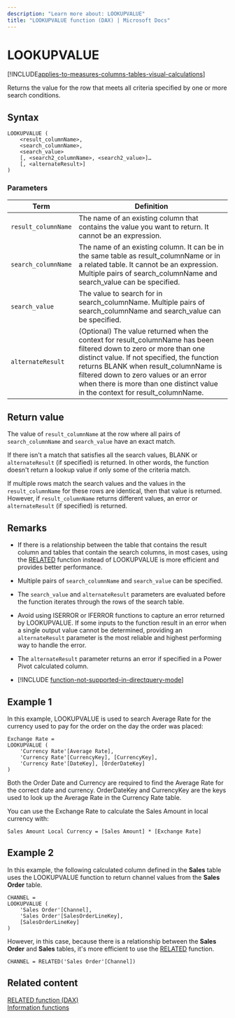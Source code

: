 ```yaml
---
description: "Learn more about: LOOKUPVALUE"
title: "LOOKUPVALUE function (DAX) | Microsoft Docs"
---
```

# LOOKUPVALUE

[!INCLUDE[applies-to-measures-columns-tables-visual-calculations](includes/applies-to-measures-columns-tables-visual-calculations.md)]

Returns the value for the row that meets all criteria specified by one or more search conditions.

## Syntax

```dax
LOOKUPVALUE (
    <result_columnName>,
    <search_columnName>,
    <search_value>
    [, <search2_columnName>, <search2_value>]…
    [, <alternateResult>]
)
```

### Parameters

|Term|Definition|
|--------|--------------|
| `result_columnName`  |  The name of an existing column that contains the value you want to return.  It cannot be an expression. |
| `search_columnName`  | The name of an existing column. It can be in the same table as result_columnName or in a related table. It cannot be an expression. Multiple pairs of search_columnName and search_value can be specified. |
| `search_value` | The value to search for in search_columnName. Multiple pairs of search_columnName and search_value can be specified. |
| `alternateResult` | (Optional) The value returned when the context for result_columnName has been filtered down to zero or more than one distinct value. If not specified, the function returns BLANK when result_columnName is filtered down to zero values or an error when there is more than one distinct value in the context for result_columnName. |

## Return value

The value of `result_columnName` at the row where all pairs of `search_columnName` and `search_value` have an exact match.

If there isn't a match that satisfies all the search values, BLANK or `alternateResult` (if specified) is returned. In other words, the function doesn't return a lookup value if only some of the criteria match.

If multiple rows match the search values and the values in the `result_columnName` for these rows are identical, then that value is returned. However, if `result_columnName` returns different values, an error or `alternateResult` (if specified) is returned.

## Remarks

- If there is a relationship between the table that contains the result column and tables that contain the search columns, in most cases, using the [RELATED](related-function-dax.md) function instead of LOOKUPVALUE is more efficient and provides better performance.

- Multiple pairs of `search_columnName` and `search_value` can be specified.

- The `search_value` and `alternateResult` parameters are evaluated before the function iterates through the rows of the search table.

- Avoid using ISERROR or IFERROR functions to capture an error returned by LOOKUPVALUE. If some inputs to the function result in an error when a single output value cannot be determined, providing an `alternateResult` parameter is the most reliable and highest performing way to handle the error.

- The `alternateResult` parameter returns an error if specified in a Power Pivot calculated column.

- [!INCLUDE [function-not-supported-in-directquery-mode](includes/function-not-supported-in-directquery-mode.md)]

## Example 1

In this example, LOOKUPVALUE is used to search Average Rate for the currency used to pay for the order on the day the order was placed:

```dax
Exchange Rate = 
LOOKUPVALUE (
    'Currency Rate'[Average Rate],
    'Currency Rate'[CurrencyKey], [CurrencyKey],
    'Currency Rate'[DateKey], [OrderDateKey]
)

```

Both the Order Date and Currency are required to find the Average Rate for the correct date and currency. OrderDateKey and CurrencyKey are the keys used to look up the Average Rate in the Currency Rate table.

You can use the Exchange Rate to calculate the Sales Amount in local currency with:

```dax
Sales Amount Local Currency = [Sales Amount] * [Exchange Rate]

```

## Example 2

In this example, the following calculated column defined in the **Sales** table uses the LOOKUPVALUE function to return channel values from the **Sales Order** table.

```dax
CHANNEL = 
LOOKUPVALUE (
    'Sales Order'[Channel],
    'Sales Order'[SalesOrderLineKey],
    [SalesOrderLineKey]
)

```

However, in this case, because there is a relationship between the **Sales Order** and **Sales** tables, it's more efficient to use the [RELATED](related-function-dax.md) function.

```dax
CHANNEL = RELATED('Sales Order'[Channel])
```

## Related content

[RELATED function (DAX)](related-function-dax.md)  
[Information functions](information-functions-dax.md)  
